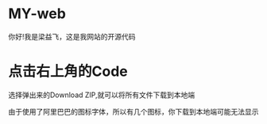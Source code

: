 # MY-web
你好!我是梁益飞，这是我网站的开源代码

<h1>点击右上角的Code</h1>

<p>
  选择弹出来的Download ZIP,就可以将所有文件下载到本地端
</p>

<p>由于使用了阿里巴巴的图标字体，所以有几个图标，你下载到本地端可能无法显示</p>
